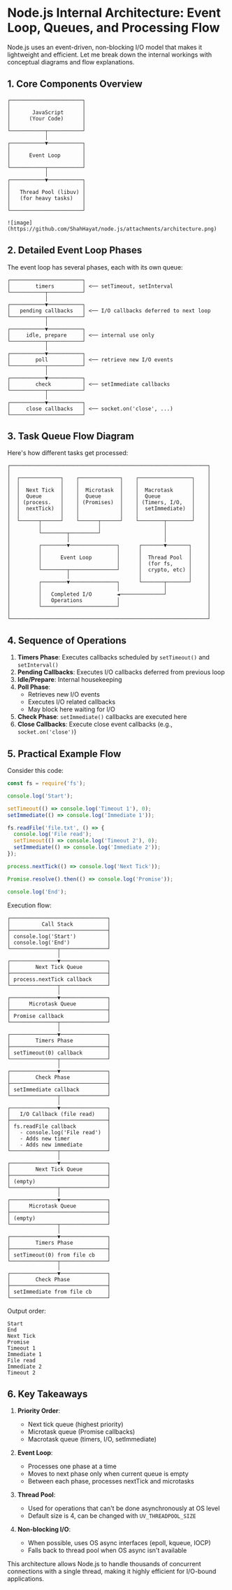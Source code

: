 # Node.js Internal Architecture: Event Loop, Queues, and Processing Flow

Node.js uses an event-driven, non-blocking I/O model that makes it lightweight and efficient. Let me break down the internal workings with conceptual diagrams and flow explanations.

## 1. Core Components Overview

```
┌───────────────────────┐
│                       │
│       JavaScript      │
│      (Your Code)      │
│                       │
└───────────┬───────────┘
            │
┌───────────▼───────────┐
│                       │
│      Event Loop       │
│                       │
└───────────┬───────────┘
            │
┌───────────▼───────────┐
│                       │
│   Thread Pool (libuv) │
│   (for heavy tasks)   │
│                       │
└───────────────────────┘
```

```
![image](https://github.com/ShahHayat/node.js/attachments/architecture.png)

```

## 2. Detailed Event Loop Phases

The event loop has several phases, each with its own queue:

```
┌───────────────────────┐
│        timers         │ <── setTimeout, setInterval
└───────────┬───────────┘
            │
┌───────────▼───────────┐
│   pending callbacks   │ <── I/O callbacks deferred to next loop
└───────────┬───────────┘
            │
┌───────────▼───────────┐
│     idle, prepare     │ <── internal use only
└───────────┬───────────┘
            │
┌───────────▼───────────┐
│        poll           │ <── retrieve new I/O events
└───────────┬───────────┘
            │
┌───────────▼───────────┐
│        check          │ <── setImmediate callbacks
└───────────┬───────────┘
            │
┌───────────▼───────────┐
│     close callbacks   │ <── socket.on('close', ...)
└───────────────────────┘
```

## 3. Task Queue Flow Diagram

Here's how different tasks get processed:

```
┌───────────────────────────────────────────────────────────────┐
│                                                               │
│  ┌─────────────┐    ┌─────────────┐    ┌─────────────────┐    │
│  │             │    │             │    │                 │    │
│  │  Next Tick  │    │  Microtask  │    │  Macrotask      │    │
│  │  Queue      │    │  Queue      │    │  Queue          │    │
│  │ (process.   │    │ (Promises)  │    │ (Timers, I/O,   │    │
│  │  nextTick)  │    │             │    │  setImmediate)  │    │
│  │             │    │             │    │                 │    │
│  └──────┬──────┘    └──────┬──────┘    └────────┬────────┘    │
│         │                  │                    │             │
│         └────────┬─────────┘                    │             │
│                  │                              │             │
│         ┌────────▼───────────────┐      ┌───────▼───────┐     │
│         │                        │      │               │     │
│         │      Event Loop        │      │  Thread Pool  │     │
│         │                        │      │  (for fs,     │     │
│         └────────┬───────────────┘      │  crypto, etc) │     │
│                  │                      │               │     │
│         ┌────────▼───────────────┐      └───────┬───────┘     │
│         │                        │              │             │
│         │   Completed I/O        ◄──────────────┘             │
│         │   Operations           │                            │
│         └────────────────────────┘                            │
│                                                               │
└───────────────────────────────────────────────────────────────┘
```

## 4. Sequence of Operations

1. **Timers Phase**: Executes callbacks scheduled by `setTimeout()` and `setInterval()`
2. **Pending Callbacks**: Executes I/O callbacks deferred from previous loop
3. **Idle/Prepare**: Internal housekeeping
4. **Poll Phase**:
   - Retrieves new I/O events
   - Executes I/O related callbacks
   - May block here waiting for I/O
5. **Check Phase**: `setImmediate()` callbacks are executed here
6. **Close Callbacks**: Execute close event callbacks (e.g., `socket.on('close')`)

## 5. Practical Example Flow

Consider this code:

```javascript
const fs = require('fs');

console.log('Start');

setTimeout(() => console.log('Timeout 1'), 0);
setImmediate(() => console.log('Immediate 1'));

fs.readFile('file.txt', () => {
  console.log('File read');
  setTimeout(() => console.log('Timeout 2'), 0);
  setImmediate(() => console.log('Immediate 2'));
});

process.nextTick(() => console.log('Next Tick'));

Promise.resolve().then(() => console.log('Promise'));

console.log('End');
```

Execution flow:

```
┌───────────────────────────────┐
│          Call Stack           │
├───────────────────────────────┤
│ console.log('Start')          │
│ console.log('End')            │
└───────────────┬───────────────┘
                │
┌───────────────▼───────────────┐
│        Next Tick Queue        │
├───────────────────────────────┤
│ process.nextTick callback     │
└───────────────┬───────────────┘
                │
┌───────────────▼───────────────┐
│      Microtask Queue          │
├───────────────────────────────┤
│ Promise callback              │
└───────────────┬───────────────┘
                │
┌───────────────▼───────────────┐
│        Timers Phase           │
├───────────────────────────────┤
│ setTimeout(0) callback        │
└───────────────┬───────────────┘
                │
┌───────────────▼───────────────┐
│        Check Phase            │
├───────────────────────────────┤
│ setImmediate callback         │
└───────────────┬───────────────┘
                │
┌───────────────▼───────────────┐
│   I/O Callback (file read)    │
├───────────────────────────────┤
│ fs.readFile callback          │
│   - console.log('File read')  │
│   - Adds new timer            │
│   - Adds new immediate        │
└───────────────┬───────────────┘
                │
┌───────────────▼───────────────┐
│        Next Tick Queue        │
├───────────────────────────────┤
│ (empty)                       │
└───────────────┬───────────────┘
                │
┌───────────────▼───────────────┐
│      Microtask Queue          │
├───────────────────────────────┤
│ (empty)                       │
└───────────────┬───────────────┘
                │
┌───────────────▼───────────────┐
│        Timers Phase           │
├───────────────────────────────┤
│ setTimeout(0) from file cb    │
└───────────────┬───────────────┘
                │
┌───────────────▼───────────────┐
│        Check Phase            │
├───────────────────────────────┤
│ setImmediate from file cb     │
└───────────────────────────────┘
```

Output order:
```
Start
End
Next Tick
Promise
Timeout 1
Immediate 1
File read
Immediate 2
Timeout 2
```

## 6. Key Takeaways

1. **Priority Order**:
   - Next tick queue (highest priority)
   - Microtask queue (Promise callbacks)
   - Macrotask queue (timers, I/O, setImmediate)

2. **Event Loop**:
   - Processes one phase at a time
   - Moves to next phase only when current queue is empty
   - Between each phase, processes nextTick and microtasks

3. **Thread Pool**:
   - Used for operations that can't be done asynchronously at OS level
   - Default size is 4, can be changed with `UV_THREADPOOL_SIZE`

4. **Non-blocking I/O**:
   - When possible, uses OS async interfaces (epoll, kqueue, IOCP)
   - Falls back to thread pool when OS async isn't available

This architecture allows Node.js to handle thousands of concurrent connections with a single thread, making it highly efficient for I/O-bound applications.
